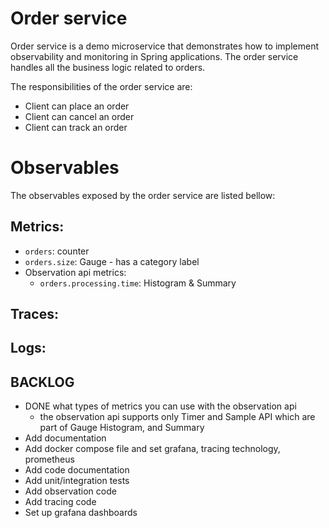 # Order service
Order service is a demo microservice that demonstrates how to implement observability and monitoring in Spring 
applications. The order service handles all the business logic related to orders.

The responsibilities of the order service are:

- Client can place an order
- Client can cancel an order 
- Client can track an order

# Observables

The observables exposed by the order service are listed bellow:

## Metrics:
- `orders`: counter
- `orders.size`: Gauge - has a category label
- Observation api metrics:
  - `orders.processing.time`: Histogram & Summary

## Traces:

## Logs:

## BACKLOG
- DONE what types of metrics you can use with the observation api
  - the observation api supports only Timer and Sample API which are part of Gauge
  Histogram, and Summary
- Add documentation
- Add docker compose file and set grafana, tracing technology, prometheus
- Add code documentation
- Add unit/integration tests
- Add observation code
- Add tracing code
- Set up grafana dashboards